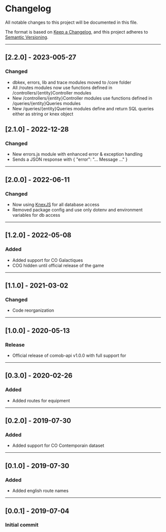 # Changelog

All notable changes to this project will be documented in this file.

The format is based on [Keep a Changelog](https://keepachangelog.com/en/1.0.0/),
and this project adheres to [Semantic Versioning](https://semver.org/spec/v2.0.0.html).

---

## [2.2.0] - 2023-005-27

### Changed

- dbkex, errors, lib and trace modules moved to /core folder
- All /routes modules now use functions defined in /controllers/{entity}Controller modules
- New /controllers/{entity}Controller modules use functions defined in /queries/{entity}Queries modules
- New /queries/{entity}Queries modules define and return SQL queries either as string or knex object

## [2.1.0] - 2022-12-28

### Changed

- New errors.js module with enhanced error & exception handling
- Sends a JSON response with { "error": "... Message ..." }

---

## [2.0.0] - 2022-06-11

### Changed

- Now using [KnexJS](http://knexjs.org/) for all database access
- Removed package config and use only dotenv and environment variables for db access

---

## [1.2.0] - 2022-05-08

### Added

- Added support for CO Galactiques
- COG hidden until official release of the game

---

## [1.1.0] - 2021-03-02

### Changed

- Code reorganization

---

## [1.0.0] - 2020-05-13

### Release

- Official release of comob-api v1.0.0 with full support for

---

## [0.3.0] - 2020-02-26

### Added

- Added routes for equipment

---

## [0.2.0] - 2019-07-30

### Added

- Added support for CO Contemporain dataset

---

## [0.1.0] - 2019-07-30

### Added

- Added english route names

---

## [0.0.1] - 2019-07-04

### Initial commit
